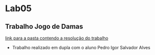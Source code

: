 # Lab05
## Trabalho Jogo de Damas
[link para a pasta contendo a resolução do trabalho](./src/mc322/lab05/src)
* Trabalho realizado em dupla com o aluno Pedro Igor Salvador Alves
